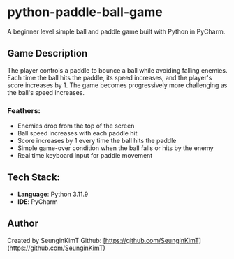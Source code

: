 # python-paddle-ball-game
A beginner level simple ball and paddle game built with Python in PyCharm.

## Game Description
The player controls a paddle to bounce a  ball while avoiding falling enemies. Each time the ball hits the paddle, its speed increases, and the player's score increases by 1. The game becomes progressively more challenging as the ball's speed increases.

### Feathers:
- Enemies drop from the top of the screen
- Ball speed increases with each paddle hit
- Score increases by 1 every time the ball hits the paddle
- Simple game-over condition when the ball falls or hits by the enemy
- Real time keyboard input for paddle movement

## Tech Stack:
- **Language**: Python 3.11.9
- **IDE**: PyCharm

## Author
Created by SeunginKimT
Github: [https://github.com/SeunginKimT](https://github.com/SeunginKimT)
